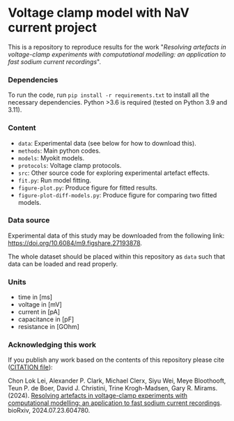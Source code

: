 # Voltage clamp model with NaV current project

This is a repository to reproduce results for the work "_Resolving artefacts in voltage-clamp experiments with computational modelling: an application to fast sodium current recordings_".

### Dependencies
To run the code, run `pip install -r requirements.txt` to install all the necessary dependencies. Python >3.6 is required (tested on Python 3.9 and 3.11).

### Content

- `data`: Experimental data (see below for how to download this).
- `methods`: Main python codes.
- `models`: Myokit models.
- `protocols`: Voltage clamp protocols.
- `src`: Other source code for exploring experimental artefact effects.
- `fit.py`: Run model fitting.
- `figure-plot.py`: Produce figure for fitted results.
- `figure-plot-diff-models.py`: Produce figure for comparing two fitted models.

### Data source
Experimental data of this study may be downloaded from the following link: <https://doi.org/10.6084/m9.figshare.27193878>.

The whole dataset should be placed within this repository as `data` such that data can be loaded and read properly.

### Units
- time in [ms]
- voltage in [mV]
- current in [pA]
- capacitance in [pF]
- resistance in [GOhm]


### Acknowledging this work
If you publish any work based on the contents of this repository please cite ([CITATION file](CITATION)):

Chon Lok Lei, Alexander P. Clark, Michael Clerx, Siyu Wei, Meye Bloothooft, Teun P. de Boer, David J. Christini, Trine Krogh-Madsen, Gary R. Mirams.
(2024).
[Resolving artefacts in voltage-clamp experiments with computational modelling: an application to fast sodium current recordings](https://doi.org/10.1101/2024.07.23.604780).
bioRxiv, 2024.07.23.604780.

